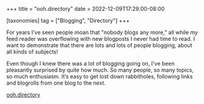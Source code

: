 +++
title = "ooh.directory"
date = 2022-12-09T17:29:00-08:00

[taxonomies]
tag = ["Blogging", "Directory"]
+++

For years I've seen people moan that "nobody blogs any more," all while my feed reader was overflowing with new blogposts I never had time to read. I want to demonstrate that there are lots and lots of people blogging, about all kinds of subjects!

<!-- more -->

Even though I knew there was a lot of blogging going on, I've been pleasantly surprised by quite how much. So many people, so many topics, so much enthusiasm. It’s easy to get lost down rabbitholes, following links and blogrolls from one blog to the next.

[ooh.directory](https://ooh.directory/blog/2022/welcome/)
